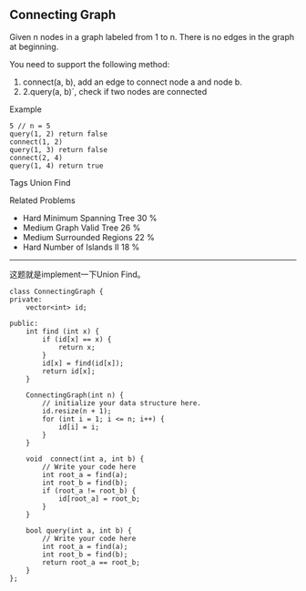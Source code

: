 ## Connecting Graph  ##

Given n nodes in a graph labeled from 1 to n. There is no edges in the graph at beginning.

You need to support the following method:

1. connect(a, b), add an edge to connect node a and node b. 
2. 2.query(a, b)`, check if two nodes are connected

Example

	5 // n = 5
	query(1, 2) return false
	connect(1, 2)
	query(1, 3) return false
	connect(2, 4)
	query(1, 4) return true

Tags 
Union Find

Related Problems 

- Hard Minimum Spanning Tree 30 %
- Medium Graph Valid Tree 26 %
- Medium Surrounded Regions 22 %
- Hard Number of Islands II 18 %

----------
这题就是implement一下Union Find。

	class ConnectingGraph {
	private:
	    vector<int> id;
	
	public:
	    int find (int x) {
	        if (id[x] == x) {
	            return x;
	        }
	        id[x] = find(id[x]);
	        return id[x];
	    }
	
	    ConnectingGraph(int n) {
	        // initialize your data structure here.
	        id.resize(n + 1);
	        for (int i = 1; i <= n; i++) {
	            id[i] = i;
	        }
	    }
	
	    void  connect(int a, int b) {
	        // Write your code here
	        int root_a = find(a);
	        int root_b = find(b);
	        if (root_a != root_b) {
	            id[root_a] = root_b;
	        }
	    }
	
	    bool query(int a, int b) {
	        // Write your code here
	        int root_a = find(a);
	        int root_b = find(b);
	        return root_a == root_b;
	    }
	};